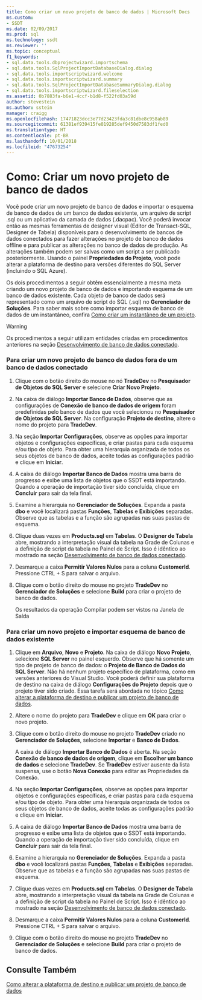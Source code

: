 ```yaml
---
title: Como criar um novo projeto de banco de dados | Microsoft Docs
ms.custom:
- SSDT
ms.date: 02/09/2017
ms.prod: sql
ms.technology: ssdt
ms.reviewer: ''
ms.topic: conceptual
f1_keywords:
- sql.data.tools.dbprojectwizard.importschema
- sql.data.tools.SqlProjectImportDatabaseDialog.dialog
- sql.data.tools.importscriptwizard.welcome
- sql.data.tools.importscriptwizard.summary
- sql.data.tools.SqlProjectImportDatabaseSummaryDialog.dialog
- sql.data.tools.importscriptwizard.fileselection
ms.assetid: 0b7883fa-b6e1-4ccf-b1d8-f522fd03a59d
author: stevestein
ms.author: sstein
manager: craigg
ms.openlocfilehash: 17471823dcc3e77d23423fda3c81dbe8c958ab89
ms.sourcegitcommit: 61381ef939415fe019285def9450d7583df1fed0
ms.translationtype: HT
ms.contentlocale: pt-BR
ms.lasthandoff: 10/01/2018
ms.locfileid: "47673254"
---
```

# <a name="how-to-create-a-new-database-project"></a>Como: Criar um novo projeto de banco de dados
Você pode criar um novo projeto de banco de dados e importar o esquema de banco de dados de um banco de dados existente, um arquivo de script .sql ou um aplicativo da camada de dados (.dacpac). Você poderá invocar então as mesmas ferramentas de designer visual (Editor de Transact\-SQL, Designer de Tabela) disponíveis para o desenvolvimento de bancos de dados conectados para fazer alterações no projeto de banco de dados offline e para publicar as alterações no banco de dados de produção. As alterações também podem ser salvas como um script a ser publicado posteriormente. Usando o painel **Propriedades do Projeto**, você pode alterar a plataforma de destino para versões diferentes do SQL Server (incluindo o SQL Azure).  
  
Os dois procedimentos a seguir obtêm essencialmente a mesma meta criando um novo projeto de banco de dados e importando esquema de um banco de dados existente. Cada objeto de banco de dados será representado como um arquivo de script do SQL (.sql) no **Gerenciador de Soluções**. Para saber mais sobre como importar esquema de banco de dados de um instantâneo, confira [Como criar um instantâneo de um projeto](../ssdt/how-to-create-a-snapshot-of-a-project.md).  
  
> [!WARNING]  
> Os procedimentos a seguir utilizam entidades criadas em procedimentos anteriores na seção [Desenvolvimento de banco de dados conectado](../ssdt/connected-database-development.md).  
  
### <a name="to-create-a-new-database-project-off-a-connected-database"></a>Para criar um novo projeto de banco de dados fora de um banco de dados conectado  
  
1.  Clique com o botão direito do mouse no nó **TradeDev** no **Pesquisador de Objetos do SQL Server** e selecione **Criar Novo Projeto**.  
  
2.  Na caixa de diálogo **Importar Banco de Dados**, observe que as configurações de **Conexão de banco de dados de origem** foram predefinidas pelo banco de dados que você selecionou no **Pesquisador de Objetos do SQL Server**. Na configuração **Projeto de destino**, altere o nome do projeto para **TradeDev**.  
  
3.  Na seção **Importar Configurações**, observe as opções para importar objetos e configurações específicas, e criar pastas para cada esquema e/ou tipo de objeto. Para obter uma hierarquia organizada de todos os seus objetos de banco de dados, aceite todas as configurações padrão e clique em **Iniciar**.  
  
4.  A caixa de diálogo **Importar Banco de Dados** mostra uma barra de progresso e exibe uma lista de objetos que o SSDT está importando. Quando a operação de importação tiver sido concluída, clique em **Concluir** para sair da tela final.  
  
5.  Examine a hierarquia no **Gerenciador de Soluções**. Expanda a pasta **dbo** e você localizará pastas **Funções**, **Tabelas** e **Exibições** separadas. Observe que as tabelas e a função são agrupadas nas suas pastas de esquema.  
  
6.  Clique duas vezes em **Products.sql** em **Tabelas**. O **Designer de Tabela** abre, mostrando a interpretação visual da tabela na Grade de Colunas e a definição de script da tabela no Painel de Script. Isso é idêntico ao mostrado na seção [Desenvolvimento de banco de dados conectado](../ssdt/connected-database-development.md).  
  
7.  Desmarque a caixa **Permitir Valores Nulos** para a coluna **CustomerId**. Pressione CTRL + S para salvar o arquivo.  
  
8.  Clique com o botão direito do mouse no projeto **TradeDev** no **Gerenciador de Soluções** e selecione **Build** para criar o projeto de banco de dados.  
  
    Os resultados da operação Compilar podem ser vistos na Janela de Saída  
  
### <a name="to-create-a-new-project-and-import-existing-database-schema"></a>Para criar um novo projeto e importar esquema de banco de dados existente  
  
1.  Clique em **Arquivo**, **Novo** e **Projeto**. Na caixa de diálogo **Novo Projeto**, selecione **SQL Server** no painel esquerdo. Observe que há somente um tipo de projeto de banco de dados: o **Projeto de Banco de Dados do SQL Server**. Não há nenhum projeto específico de plataforma, como em versões anteriores do Visual Studio. Você poderá definir sua plataforma de destino na caixa de diálogo **Configurações do Projeto** depois que o projeto tiver sido criado. Essa tarefa será abordada no tópico [Como alterar a plataforma de destino e publicar um projeto de banco de dados](../ssdt/how-to-change-target-platform-and-publish-a-database-project.md).  
  
2.  Altere o nome do projeto para **TradeDev** e clique em **OK** para criar o novo projeto.  
  
3.  Clique com o botão direito do mouse no projeto **TradeDev** criado no **Gerenciador de Soluções**, selecione **Importar** e **Banco de Dados**.  
  
    A caixa de diálogo **Importar Banco de Dados** é aberta. Na seção **Conexão de banco de dados de origem**, clique em **Escolher um banco de dados** e selecione **TradeDev**. Se **TradeDev** estiver ausente da lista suspensa, use o botão **Nova Conexão** para editar as Propriedades da Conexão.  
  
4.  Na seção **Importar Configurações**, observe as opções para importar objetos e configurações específicas, e criar pastas para cada esquema e/ou tipo de objeto. Para obter uma hierarquia organizada de todos os seus objetos de banco de dados, aceite todas as configurações padrão e clique em **Iniciar**.  
  
5.  A caixa de diálogo **Importar Banco de Dados** mostra uma barra de progresso e exibe uma lista de objetos que o SSDT está importando. Quando a operação de importação tiver sido concluída, clique em **Concluir** para sair da tela final.  
  
6.  Examine a hierarquia no **Gerenciador de Soluções**. Expanda a pasta **dbo** e você localizará pastas **Funções**, **Tabelas** e **Exibições** separadas. Observe que as tabelas e a função são agrupadas nas suas pastas de esquema.  
  
7.  Clique duas vezes em **Products.sql** em **Tabelas**. O **Designer de Tabela** abre, mostrando a interpretação visual da tabela na Grade de Colunas e a definição de script da tabela no Painel de Script. Isso é idêntico ao mostrado na seção [Desenvolvimento de banco de dados conectado](../ssdt/connected-database-development.md).  
  
8.  Desmarque a caixa **Permitir Valores Nulos** para a coluna **CustomerId**. Pressione CTRL + S para salvar o arquivo.  
  
9. Clique com o botão direito do mouse no projeto **TradeDev** no **Gerenciador de Soluções** e selecione **Build** para criar o projeto de banco de dados.  
  
## <a name="see-also"></a>Consulte Também  
[Como alterar a plataforma de destino e publicar um projeto de banco de dados](../ssdt/how-to-change-target-platform-and-publish-a-database-project.md)  
  
